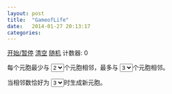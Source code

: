 ```yaml
---
layout: post
title:  "GameofLife"
date:   2014-01-27 20:13:17
categories: 
---
```



<script src="https://ajax.googleapis.com/ajax/libs/jquery/1.8.3/jquery.min.js">
clearLink.onclick();
</script>
<script src="/javascripts/game_of_life.js">
</script>
<style type="text/css">
.numinput {width:30px;}
.canvas {}
</style>
<p>
<a class="btn" id="controlLink" href="javascript:void(0)">开始/暂停</a>
<a class="btn" id="clearLink" href="javascript:void(0)">清空</a>
<a class="btn" id="RandomLink" href="javascript:void(0)">随机</a>
计数器: <span id="counter">0</span>
</p>
<canvas id="grid" width="500" height="500"></canvas>
<p>每个元胞最少与
<select id="minimumSelect">
					<option value="1">1</option>
					<option value="2" selected="yes">2</option>
					<option value="3">3</option>
					<option value="4">4</option>
					<option value="5">5</option>
					<option value="6">6</option>
				</select>个元胞相邻，最多与
<select id="maximumSelect">
					<option value="1">1</option>
					<option value="2">2</option>
					<option value="3" selected="yes">3</option>
					<option value="4">4</option>
					<option value="5">5</option>
					<option value="6">6</option>
				</select>个元胞相邻。</p>
<p>当相邻数恰好为
<select id="spawnSelect">
					<option value="1">1</option>
					<option value="2">2</option>
					<option value="3" selected="yes">3</option>
					<option value="4">4</option>
					<option value="5">5</option>
					<option value="6">6</option>
				</select>时生成新元胞。</p>
